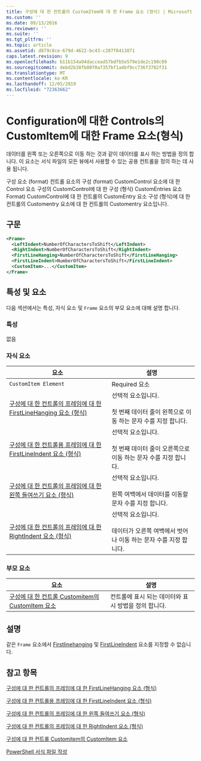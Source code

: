 ```yaml
---
title: 구성에 대 한 컨트롤의 CustomItem에 대 한 Frame 요소 (형식) | Microsoft Docs
ms.custom: ''
ms.date: 09/13/2016
ms.reviewer: ''
ms.suite: ''
ms.tgt_pltfrm: ''
ms.topic: article
ms.assetid: d879c8ce-679d-4622-bc43-c207f6413871
caps.latest.revision: 9
ms.openlocfilehash: b11b154a94daccead57bdfb5e579e1de2c190c09
ms.sourcegitcommit: debd2b38fb8070a7357bf1a4bf9cc736f3702f31
ms.translationtype: MT
ms.contentlocale: ko-KR
ms.lasthandoff: 12/05/2019
ms.locfileid: "72363662"
---
```

# <a name="frame-element-for-customitem-for-controls-for-configuration-format"></a>Configuration에 대한 Controls의 CustomItem에 대한 Frame 요소(형식)

데이터를 왼쪽 또는 오른쪽으로 이동 하는 것과 같이 데이터를 표시 하는 방법을 정의 합니다. 이 요소는 서식 파일의 모든 뷰에서 사용할 수 있는 공용 컨트롤을 정의 하는 데 사용 됩니다.

구성 요소 (format) 컨트롤 요소의 구성 (format) CustomControl 요소에 대 한 Control 요소 구성의 CustomControl에 대 한 구성 (형식) CustomEntries 요소 Format) CustomControl에 대 한 컨트롤의 CustomEntry 요소 구성 (형식)에 대 한 컨트롤의 Customentry 요소에 대 한 컨트롤의 Customentry 요소입니다.

## <a name="syntax"></a>구문

```xml
<Frame>
  <LeftIndent>NumberOfCharactersToShift</LeftIndent>
  <RightIndent>NumberOfCharactersToShift</RightIndent>
  <FirstLineHanging>NumberOfCharactersToShift</FirstLineHanging>
  <FirstLineIndent>NumberOfCharactersToShift</FirstLineIndent>
  <CustomItem>...</CustomItem>
</Frame>
```

## <a name="attributes-and-elements"></a>특성 및 요소

다음 섹션에서는 특성, 자식 요소 및 `Frame` 요소의 부모 요소에 대해 설명 합니다.

### <a name="attributes"></a>특성

없음

### <a name="child-elements"></a>자식 요소

|요소|설명|
|-------------|-----------------|
|`CustomItem Element`|Required 요소|
|[구성에 대 한 컨트롤의 프레임에 대 한 FirstLineHanging 요소 (형식)](./firstlinehanging-element-for-frame-for-controls-for-configuration-format.md)|선택적 요소입니다.<br /><br /> 첫 번째 데이터 줄이 왼쪽으로 이동 하는 문자 수를 지정 합니다.|
|[구성에 대 한 컨트롤용 프레임에 대 한 FirstLineIndent 요소 (형식)](./firstlineindent-element-for-frame-for-controls-for-configuration-format.md)|선택적 요소입니다.<br /><br /> 첫 번째 데이터 줄이 오른쪽으로 이동 하는 문자 수를 지정 합니다.|
|[구성에 대 한 컨트롤의 프레임에 대 한 왼쪽 들여쓰기 요소 (형식)](./leftindent-element-for-frame-for-controls-for-configuration-format.md)|선택적 요소입니다.<br /><br /> 왼쪽 여백에서 데이터를 이동할 문자 수를 지정 합니다.|
|[구성에 대 한 컨트롤의 프레임에 대 한 RightIndent 요소 (형식)](./rightindent-element-for-frame-for-controls-for-configuration-format.md)|선택적 요소입니다.<br /><br /> 데이터가 오른쪽 여백에서 벗어나 이동 하는 문자 수를 지정 합니다.|

### <a name="parent-elements"></a>부모 요소

|요소|설명|
|-------------|-----------------|
|[구성에 대 한 컨트롤 Customitem의 CustomItem 요소](./customitem-element-for-customentry-for-controls-for-configuration-format.md)|컨트롤에 표시 되는 데이터와 표시 방법을 정의 합니다.|

## <a name="remarks"></a>설명

같은 `Frame` 요소에서 [Firstlinehanging](./firstlinehanging-element-for-frame-for-controls-for-configuration-format.md) 및 [FirstLineIndent](./firstlineindent-element-for-frame-for-controls-for-configuration-format.md) 요소를 지정할 수 없습니다.

## <a name="see-also"></a>참고 항목

[구성에 대 한 컨트롤의 프레임에 대 한 FirstLineHanging 요소 (형식)](./firstlinehanging-element-for-frame-for-controls-for-configuration-format.md)

[구성에 대 한 컨트롤용 프레임에 대 한 FirstLineIndent 요소 (형식)](./firstlineindent-element-for-frame-for-controls-for-configuration-format.md)

[구성에 대 한 컨트롤의 프레임에 대 한 왼쪽 들여쓰기 요소 (형식)](./leftindent-element-for-frame-for-controls-for-configuration-format.md)

[구성에 대 한 컨트롤의 프레임에 대 한 RightIndent 요소 (형식)](./rightindent-element-for-frame-for-controls-for-configuration-format.md)

[구성에 대 한 컨트롤 Customitem의 CustomItem 요소](./customitem-element-for-customentry-for-controls-for-configuration-format.md)

[PowerShell 서식 파일 작성](./writing-a-powershell-formatting-file.md)

